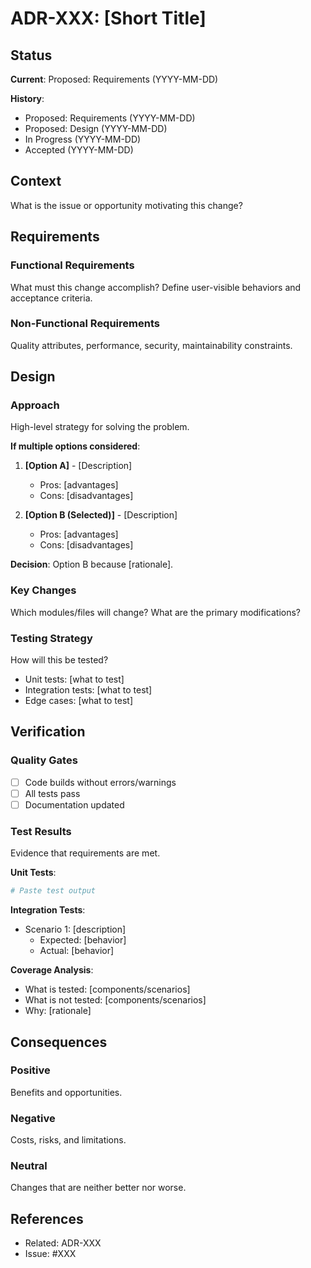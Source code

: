# ADR-XXX: [Short Title]

## Status
**Current**: Proposed: Requirements (YYYY-MM-DD)

**History**:
- Proposed: Requirements (YYYY-MM-DD)
- Proposed: Design (YYYY-MM-DD)
- In Progress (YYYY-MM-DD)
- Accepted (YYYY-MM-DD)

## Context
What is the issue or opportunity motivating this change?


## Requirements

### Functional Requirements
What must this change accomplish? Define user-visible behaviors and acceptance criteria.


### Non-Functional Requirements
Quality attributes, performance, security, maintainability constraints.


## Design

### Approach
High-level strategy for solving the problem.

**If multiple options considered**:
1. **[Option A]** - [Description]
   - Pros: [advantages]
   - Cons: [disadvantages]

2. **[Option B (Selected)]** - [Description]
   - Pros: [advantages]
   - Cons: [disadvantages]

**Decision**: Option B because [rationale].


### Key Changes
Which modules/files will change? What are the primary modifications?


### Testing Strategy
How will this be tested?
- Unit tests: [what to test]
- Integration tests: [what to test]
- Edge cases: [what to test]


## Verification

### Quality Gates
- [ ] Code builds without errors/warnings
- [ ] All tests pass
- [ ] Documentation updated

### Test Results
Evidence that requirements are met.

**Unit Tests**:
```bash
# Paste test output
```

**Integration Tests**:
- Scenario 1: [description]
  - Expected: [behavior]
  - Actual: [behavior]

**Coverage Analysis**:
- What is tested: [components/scenarios]
- What is not tested: [components/scenarios]
- Why: [rationale]


## Consequences

### Positive
Benefits and opportunities.


### Negative
Costs, risks, and limitations.


### Neutral
Changes that are neither better nor worse.


## References
- Related: ADR-XXX
- Issue: #XXX

